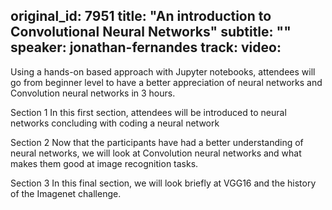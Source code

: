 original_id: 7951
title: "An introduction to Convolutional Neural Networks"
subtitle: ""
speaker: jonathan-fernandes
track: 
video:
---
Using a hands-on based approach with Jupyter notebooks, attendees will go from beginner level to have a better appreciation of neural networks and Convolution neural networks in 3 hours.

Section 1 In this first section, attendees will be introduced to neural networks concluding with coding a neural network

Section 2 Now that the participants have had a better understanding of neural networks, we will look at Convolution neural networks and what makes them good at image recognition tasks.

Section 3 In this final section, we will look briefly at VGG16 and the history of the Imagenet challenge.
